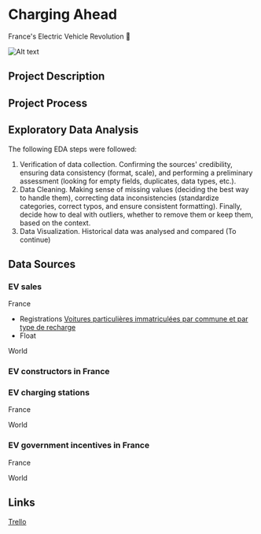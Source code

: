 # Charging Ahead
France's Electric Vehicle Revolution 🔋

![Alt text](https://github.com/hilmnr/Charging-Ahead-Frances-Electric-Vehicle-Revolution/assets/145452309/b0e3068a-fd01-40f9-bbad-22ba92928917)

## Project Description 

## Project Process


## Exploratory Data Analysis
The following EDA steps were followed:
1. Verification of data collection.
Confirming the sources' credibility, ensuring data consistency (format, scale), and performing a preliminary assessment (looking for empty fields, duplicates, data types, etc.).
2. Data Cleaning.
Making sense of missing values (deciding the best way to handle them), correcting data inconsistencies (standardize categories, correct typos, and ensure consistent formatting). Finally, decide how to deal with outliers, whether to remove them or keep them, based on the context.
3. Data Visualization.
Historical data was analysed and compared (To continue)


## Data Sources

### EV sales 
France
- Registrations [Voitures particulières immatriculées par commune et par type de recharge](https://opendata.agenceore.fr/explore/dataset/voitures-par-commune-par-energie/information/)
- Float
  
World
### EV constructors in France


### EV charging stations 
France

World

### EV government incentives in France
France

World


## Links
[Trello](https://trello.com/b/KWDK0qVX/final-project-planning)

